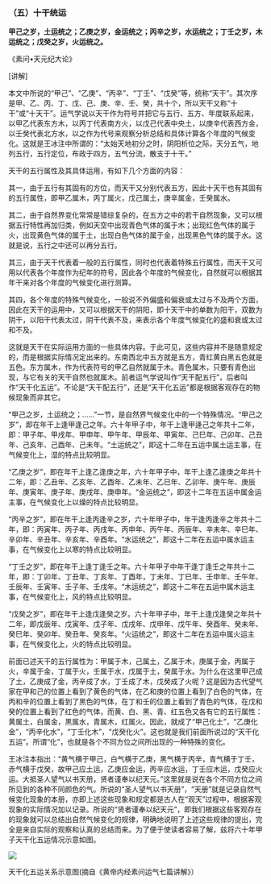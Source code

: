 ### （五）十干统运

**甲己之岁，土运统之；乙庚之岁，金运统之；丙辛之岁，水运统之；丁壬之岁，木运统之；戊癸之岁，火运统之。**

《素问•天元纪大论》

[讲解]

本文中所说的“甲己”、“乙庚”、“丙辛”、“丁壬”、“戊癸”等，统称“天干”。其次序是甲、乙、丙、丁、戊、己、庚、辛、壬、癸，共十个，所以天干又称“十干”或“十天干”。运气学说以天干作为符号并把它与五行、五方、年度联系起来，以甲乙代表东方木，以丙丁代表南方火，以戊己代表中央土，以庚辛代表西方金，以壬癸代表北方水，以之作为代号来观察分析总结和具体计算各个年度的气候变化。这就是王冰注中所谓的：“太始天地初分之时，阴阳析位之际，天分五气，地列五行，五行定位，布政于四方，五气分流，散支于十干。”

天干的五行属性及其具体运用，有如下几个方面的内容：

其一，由于五行有其固有的方位，而天干又分别代表五方，因此十天干也有其固有的五行属性，即甲乙属木，丙丁属火，戊己属土，庚辛属金，壬癸属水。

其二，由于自然界变化常常是错综复杂的，在五方之中的若干自然现象，又可以根据五行特性再加归类，例如天空中出现青色气体的属于木；出现红色气体的属于火，出现黄色气体的属于土，出现白色气体的属于金，出现黑色气体的属于水。这就是说，五行之中还可以再分五行。

其三，由于天干代表着一般的五行属性，同时也代表着特殊五行属性，而天干又可用以代表各个年度作为纪年的符号，因此各个年度的气候变化，自然就可以根据其年干来对各个年度的气候变化进行测算。

其四，各个年度的特殊气候变化，一般说不外偏盛和偏衰或太过与不及两个方面，因此在天干的运用中，又可以根据天干的阴阳，即十天干中的单数为阳干，双数为阴干，以阳干代表太过，阴干代表不及，来表示各个年度气候变化的盛和衰或太过和不及。

这就是天干在实际运用方面的一些具体内容。于此可见，这些内容并不是随意规定的，而是根据实际情况定出来的。东南西北中五方就是五方，青红黄白黑五色就是五色。东方属木，作为代表符号的甲乙自然就属于木。青色属木，只要有青色出现，与它有关的天干自然也就属木。前者运气学说叫作“天干配五行”，后者叫作“天干化五运”。不论是“天干配五行”，还是“天干化五运”都是根据客观存在的物候现象而非其它。

“甲己之岁，土运统之；……”一节，是自然界气候变化中的一个特殊情况。“甲己之岁”，即在年干上逢甲逢己之年。六十年甲子中，年干上逢甲逄己之年共十二年，即：甲子年、甲戌年、甲申年、甲午年、甲辰年、甲寅年、己巳年、己卯年、己丑年、己亥年、己酉年、己未年。“土运统之”，即这十二年在五运中属土运主事，在气候变化上，湿的特点比较明显。

“乙庚之岁”，即在年干上逢乙逢庚之年，六十年甲子中，年干上逢乙逢庚之年共十二年，即：乙丑年、乙亥年、乙酉年、乙未年、乙巳年、乙卯年、庚午年、庚辰年、庚寅年、庚子年、庚戌年、庚申年。“金运统之”，即这十二年在五运中属金运主事，在气候变化上以燥的特点比较明显。

“丙辛之岁”，即在年干上逢丙逢辛之岁，六十年甲子中，年干逢丙逢辛之年共十二年，即：丙寅年、丙子年、丙戌年、丙申年、丙午年、丙辰年、辛未年、辛巳年、辛卯年、辛丑年、辛亥年、辛酉年。“水运统之”，即这十二年在五运中属水运主事，在气候变化上以寒的特点比较明显。

“丁壬之岁”，即在年干上逢丁逢壬之年。六十年甲子中年干逢丁逢壬之年共十二年，即：丁卯年、丁丑年、丁亥年、丁酉年，丁未年、丁巳年、壬申年、壬午年、壬辰年、壬寅年、壬子年、壬戌年。“木运统之”，即这十二年在五运中属木运主事，在气候变化上，风的特点比较明显。

“戊癸之岁”，即在年干上逢戊逢癸之岁。六十年甲子中，年干上逢戊逢癸之年共十二年，即戊辰年、戊寅年、戊子年、戊戌年、戊申年、戊午年、癸酉年、癸未年、癸巳年、癸卯年、癸丑年、癸亥年。“火运统之”，即这十二年在五运中属火运主事，在气候变化上，火的特点比较明显。

前面已述天干的五行属性为：甲属于木，己属土，乙属于木，庚属于金，丙属于火，辛属于金，丁属于火，壬属于水，戊属于土，癸属于水。为什么在这里甲己成了土，乙庚成了金，丙辛成了水，丁壬成了木，戊癸成了火呢？这是因为古代望气家在甲和己的位置上看到了黄色的气体，在乙和庚的位置上看到了白色的气体，在丙和辛的位置上看到了黑色的气体，在丁和壬的位置上看到了青色的气体，在戊和癸的位置上看到了红色的气体，而黄、白、黑、青、红五色又各有它的五行属性：黄属土，白属金，黑属水，青属木，红属火。因此，就成了“甲己化土”，“乙庚化金”，“丙辛化水”，“丁壬化木”，“戊癸化火”。这也就是我们前面所说过的“天干化五运”。所谓“化”，也就是各个不同方位之间所出现的一种特殊的变化。

王冰注本指出：“黄气横于甲己，白气横于乙庚，黑气横于丙辛，青气横于丁壬，赤气横于戊癸，故甲己应土运，乙庚应金运，丙辛应水运，丁壬应木运，戊癸应火运。大抵圣人望气以书天册，贤者谨奉以纪天元。”这里就是说在各个不同方位之间所见到的各种不同颜色的气。所说的“圣人望气以书天册”，“天册”就是记录自然气候变化现象的本册，亦即上述这些现象和规定都是古人在“观天”过程中，根据客观现象的实际情况加以记录。所说的“贤者谨奉以纪天元”，即我们根据这些客观存在的现象就可以总结出自然气候变化的规律，明确地说明了上述这些规律的提出，完全是来自实际的观察和认真的总结而来。为了便于使读者容易了解，兹将六十年甲子天干化五运情况示意如图。

![](img/757%E5%A4%A9%E5%B9%B2%E5%8C%96%E4%BA%94%E8%BF%90%E5%85%B3%E7%B3%BB%E7%A4%BA%E6%84%8F%E5%9B%BE.jpg)

天干化五运关系示意图(摘自《黄帝内经素问运气七篇讲解》）